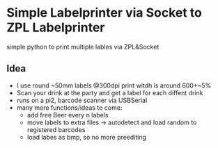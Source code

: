 Simple Labelprinter via Socket to ZPL Labelprinter
==

simple python to print multiple lables via ZPL&amp;Socket

Idea
--

 - I use round ~50mm labels @300dpi print witdh is around 600+~5%
 - Scan your drink at the party and get a label for each diffent drink
 - runs on a pi2, barcode scanner via USBSerial
 - many more functions/ideas to come:
      - add free Beer every n labels
      - move labels to extra files -> autodetect and load random to registered barcodes
      - load labes as bmp, so no more preediting
